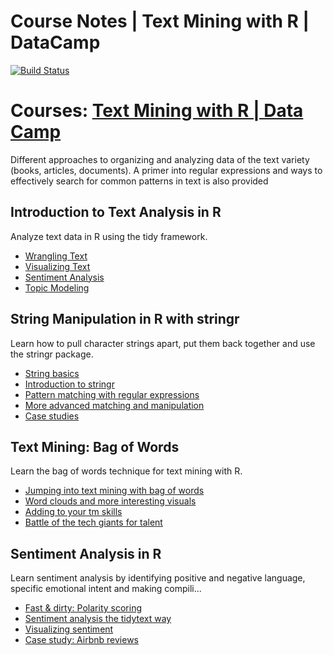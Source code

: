 # Course Notes | Text Mining with R | DataCamp

[![Build Status](https://travis-ci.org/chinhungtseng/datacamp_text_mining_with_r.svg?branch=master)](https://travis-ci.org/chinhungtseng/datacamp_text_mining_with_r)

# Courses: [Text Mining with R | Data Camp](https://www.datacamp.com/tracks/text-mining-with-r?version=2)

Different approaches to organizing and analyzing data of the text variety (books, articles, documents). A primer into regular expressions and ways to effectively search for common patterns in text is also provided

## Introduction to Text Analysis in R

Analyze text data in R using the tidy framework.

- [Wrangling Text](https://chinhungtseng.github.io/datacamp_text_mining_with_r/01.html)
- [Visualizing Text](https://chinhungtseng.github.io/datacamp_text_mining_with_r/02.html)
- [Sentiment Analysis](https://chinhungtseng.github.io/datacamp_text_mining_with_r/03.html)
- [Topic Modeling](https://chinhungtseng.github.io/datacamp_text_mining_with_r/04.html)

## String Manipulation in R with stringr

Learn how to pull character strings apart, put them back together and use the stringr package.

- [String basics]()
- [Introduction to stringr]()
- [Pattern matching with regular expressions]()
- [More advanced matching and manipulation]()
- [Case studies]()

## Text Mining: Bag of Words

Learn the bag of words technique for text mining with R.

- [Jumping into text mining with bag of words]()
- [Word clouds and more interesting visuals]()
- [Adding to your tm skills]()
- [Battle of the tech giants for talent]()


## Sentiment Analysis in R

Learn sentiment analysis by identifying positive and negative language, specific emotional intent and making compili...

- [Fast & dirty: Polarity scoring]()
- [Sentiment analysis the tidytext way]()
- [Visualizing sentiment]()
- [Case study: Airbnb reviews]()
